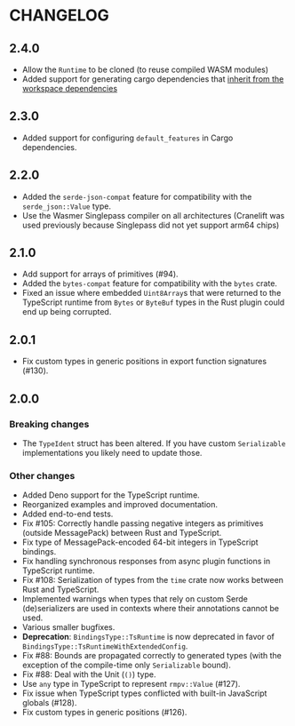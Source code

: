 # CHANGELOG

## 2.4.0

- Allow the `Runtime` to be cloned (to reuse compiled WASM modules)
- Added support for generating cargo dependencies that [inherit from
  the workspace dependencies](https://doc.rust-lang.org/cargo/reference/specifying-dependencies.html#inheriting-a-dependency-from-a-workspace)

## 2.3.0

- Added support for configuring `default_features` in Cargo dependencies.

## 2.2.0

- Added the `serde-json-compat` feature for compatibility with the
  `serde_json::Value` type.
- Use the Wasmer Singlepass compiler on all architectures (Cranelift was used
  previously because Singlepass did not yet support arm64 chips)

## 2.1.0

- Add support for arrays of primitives (#94).
- Added the `bytes-compat` feature for compatibility with the `bytes` crate.
- Fixed an issue where embedded `Uint8Array`s that were returned to the
  TypeScript runtime from `Bytes` or `ByteBuf` types in the Rust plugin could
  end up being corrupted.

## 2.0.1

- Fix custom types in generic positions in export function signatures (#130).

## 2.0.0

### Breaking changes

- The `TypeIdent` struct has been altered. If you have custom `Serializable`
  implementations you likely need to update those.

### Other changes

- Added Deno support for the TypeScript runtime.
- Reorganized examples and improved documentation.
- Added end-to-end tests.
- Fix #105: Correctly handle passing negative integers as primitives (outside
  MessagePack) between Rust and TypeScript.
- Fix type of MessagePack-encoded 64-bit integers in TypeScript bindings.
- Fix handling synchronous responses from async plugin functions in TypeScript
  runtime.
- Fix #108: Serialization of types from the `time` crate now works between Rust
  and TypeScript.
- Implemented warnings when types that rely on custom Serde (de)serializers are
  used in contexts where their annotations cannot be used.
- Various smaller bugfixes.
- **Deprecation**: `BindingsType::TsRuntime` is now deprecated in favor of
  `BindingsType::TsRuntimeWithExtendedConfig`.
- Fix #88: Bounds are propagated correctly to generated types (with the
  exception of the compile-time only `Serializable` bound).
- Fix #88: Deal with the Unit (`()`) type.
- Use `any` type in TypeScript to represent `rmpv::Value` (#127).
- Fix issue when TypeScript types conflicted with built-in JavaScript globals
  (#128).
- Fix custom types in generic positions (#126).
